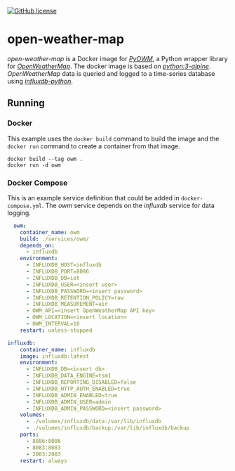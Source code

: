 [![GitHub license](https://img.shields.io/badge/license-MIT-blue.svg?style=flat-square)](https://raw.githubusercontent.com/manbearwiz/youtube-dl-server/master/LICENSE)

# open-weather-map

*open-weather-map* is a Docker image for [*PyOWM*](https://github.com/csparpa/pyowm), a Python wrapper library for [*OpenWeatherMap*](https://openweathermap.org/api).
The docker image is based on [*python:3-alpine*](https://registry.hub.docker.com/_/python/). *OpenWeatherMap* data is queried and logged to a time-series database using [*influxdb-python*](https://github.com/influxdata/influxdb-python).

## Running

### Docker

This example uses the `docker build` command to build the image and the `docker run` command to create a container from that image.

```shell
docker build --tag owm .
docker run -d owm
```

### Docker Compose

This is an example service definition that could be added in `docker-compose.yml`. The *owm* service depends on the *influxdb* service for data logging.

```yml
  owm:
    container_name: owm
    build: ./services/owm/
    depends_on:
      - influxdb
    environment:
      - INFLUXDB_HOST=influxdb
      - INFLUXDB_PORT=8086
      - INFLUXDB_DB=iot
      - INFLUXDB_USER=<insert user>
      - INFLUXDB_PASSWORD=<insert password>
      - INFLUXDB_RETENTION_POLICY=raw
      - INFLUXDB_MEASUREMENT=air
      - OWM_API=<insert OpenWeatherMap API key>
      - OWM_LOCATION=<insert location>
      - OWM_INTERVAL=10
    restart: unless-stopped

influxdb:
    container_name: influxdb
    image: influxdb:latest
    environment:
      - INFLUXDB_DB=<insert db>
      - INFLUXDB_DATA_ENGINE=tsm1
      - INFLUXDB_REPORTING_DISABLED=false
      - INFLUXDB_HTTP_AUTH_ENABLED=true
      - INFLUXDB_ADMIN_ENABLED=true
      - INFLUXDB_ADMIN_USER=admin
      - INFLUXDB_ADMIN_PASSWORD=<insert password>
    volumes:
      - ./volumes/influxdb/data:/var/lib/influxdb
      - ./volumes/influxdb/backup:/var/lib/influxdb/backup
    ports:
      - 8086:8086
      - 8083:8083
      - 2003:2003
    restart: always
```
